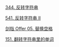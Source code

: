 

<a href="344.cpp">344. 反转字符串</a>

<a href="541.cpp">541. 反转字符串 II</a>

<a href="05.cpp">剑指 Offer 05. 替换空格</a>

<a href="151.cpp">151. 翻转字符串里的单词</a>
